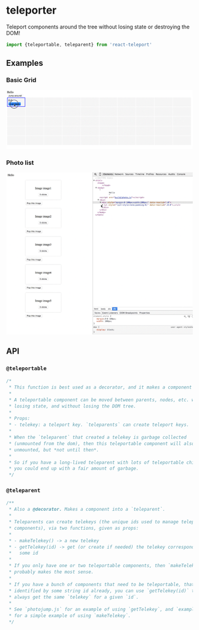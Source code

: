 # teleporter

Teleport components around the tree without losing state or destroying the
DOM!

```javascript
import {teleportable, teleparent} from 'react-teleport'
```

## Examples

### Basic Grid

![grid](docs/grid.gif)

### Photo list

![image](docs/photojump.gif)

## API

### `@teleportable`

```javascript
/*
 * This function is best used as a decorator, and it makes a component "teleportable".
 *
 * A teleportable component can be moved between parents, nodes, etc. without
 * losing state, and without losing the DOM tree.
 *
 * Props:
 * - telekey: a teleport key. `teleparents` can create teleport keys.
 *
 * When the `teleparent` that created a telekey is garbage collected
 * (unmounted from the dom), then this teleportable component will also be
 * unmounted, but *not until then*.
 *
 * So if you have a long-lived teleparent with lots of teleportable children,
 * you could end up with a fair amount of garbage.
 */
```

### `@teleparent`

```javascript
/**
 * Also a @decorator. Makes a component into a `teleparent`.
 *
 * Teleparents can create telekeys (the unique ids used to manage teleportable
 * components), via two functions, given as props:
 *
 * - makeTelekey() -> a new telekey
 * - getTelekey(id) -> get (or create if needed) the telekey corresponding to
 *   some id
 *
 * If you only have one or two teleportable components, then `makeTelekey`
 * probably makes the most sense.
 *
 * If you have a bunch of components that need to be teleportable, that are
 * identified by some string id already, you can use `getTelekey(id)` to
 * always get the same `telekey` for a given `id`.
 *
 * See `photojump.js` for an example of using `getTelekey`, and `example.js`
 * for a simple example of using `makeTelekey`.
 */
 ```

